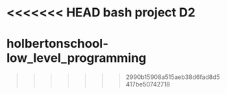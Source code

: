 <<<<<<< HEAD
bash project D2
=======
# holbertonschool-low_level_programming
>>>>>>> 2990b15908a515aeb38d6fad8d5417be50742718
